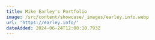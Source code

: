 ```yaml
---
title: Mike Earley's Portfolio
image: /src/content/showcase/_images/earley.info.webp
url: 'https://earley.info/'
dateAdded: 2024-06-24T12:08:10.793Z
---
```


